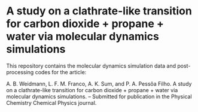# A study on a clathrate-like transition for carbon dioxide + propane + water via molecular dynamics simulations
This repository contains the molecular dynamics simulation data and post-processing codes for the article: 

A. B. Weidmann, L. F. M. Franco, A. K. Sum, and P. A. Pessôa Filho. A study on a clathrate-like transition for carbon dioxide + propane + water via molecular dynamics simulations. – Submitted for publication in the Physical Chemistry Chemical Physics journal.
